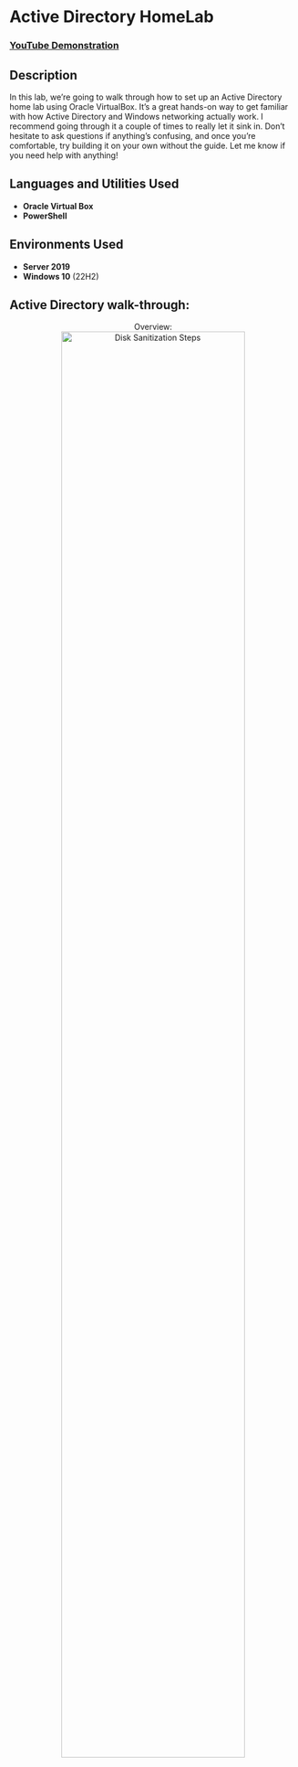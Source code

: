 <h1>Active Directory HomeLab </h1>

 ### [YouTube Demonstration](https://youtu.be/MHsI8hJmggI?si=TnCbCzouDHjERmPt)

<h2>Description</h2>
In this lab, we’re going to walk through how to set up an Active Directory home lab using Oracle VirtualBox. It’s a great hands-on way to get familiar with how Active Directory and Windows networking actually work. I recommend going through it a couple of times to really let it sink in. Don’t hesitate to ask questions if anything’s confusing, and once you’re comfortable, try building it on your own without the guide. Let me know if you need help with anything!
<br />


<h2>Languages and Utilities Used</h2>

- <b>Oracle Virtual Box</b> 
- <b>PowerShell</b>

<h2>Environments Used </h2>

- <b>Server 2019</b>
- <b>Windows 10</b> (22H2)


<h2>Active Directory walk-through:</h2>

<p align="center">
Overview: <br/>
<img src="https://i.imgur.com/gOFKvvW.png" height="80%" width="80%" alt="Disk Sanitization Steps"/>
<br />
</p>

<!--
 ```diff
- text in red
+ text in green
! text in orange
# text in gray
@@ text in purple (and bold)@@
```
--!>
